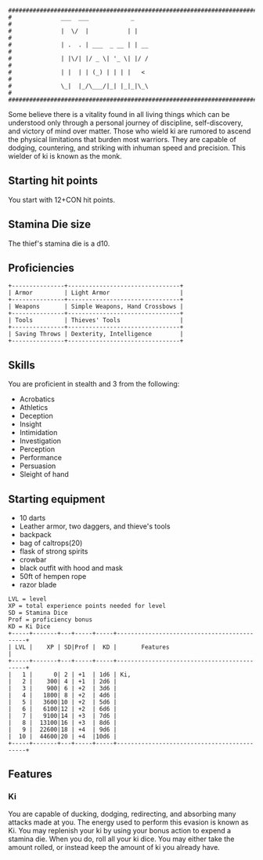 ```
################################################################################
#              ___  ___            _                                           #
#              |  \/  |           | |                                          #
#              | .  . | ___  _ __ | | __                                       #
#              | |\/| |/ _ \| '_ \| |/ /                                       #
#              | |  | | (_) | | | |   <                                        #
#              \_|  |_/\___/|_| |_|_|\_\                                       #
################################################################################
```
Some believe there is a vitality found in all living things which can be understood only through a personal journey of discipline, self-discovery, and victory of mind over matter. Those who wield ki are rumored to ascend the physical limitations that burden most warriors. They are capable of dodging, countering, and striking with inhuman speed and precision. This wielder of ki is known as the monk.

## Starting hit points
You start with 12+CON hit points.

## Stamina Die size
The thief's stamina die is a d10.

## Proficiencies
```
+---------------+--------------------------------+
| Armor         | Light Armor                    |
+---------------+--------------------------------+
| Weapons       | Simple Weapons, Hand Crossbows |
+---------------+--------------------------------+
| Tools         | Thieves' Tools                 |
+---------------+--------------------------------+
| Saving Throws | Dexterity, Intelligence        |
+---------------+--------------------------------+
```

## Skills
You are proficient in stealth and 3 from the following:
- Acrobatics
- Athletics
- Deception
- Insight
- Intimidation
- Investigation
- Perception
- Performance
- Persuasion
- Sleight of hand

## Starting equipment
- 10 darts
- Leather armor, two daggers, and thieve's tools
- backpack
- bag of caltrops(20)
- flask of strong spirits
- crowbar
- black outfit with hood and mask
- 50ft of hempen rope
- razor blade

```
LVL = level
XP = total experience points needed for level
SD = Stamina Dice
Prof = proficiency bonus
KD = Ki Dice
+-----+-------+---+-----+-----+--------------------------------------------+
| LVL |    XP | SD|Prof |  KD |       Features                             |
+-----+-------+---+-----+-----+--------------------------------------------+
|   1 |      0| 2 | +1  | 1d6 | Ki, 
|   2 |    300| 4 | +1  | 2d6 | 
|   3 |    900| 6 | +2  | 3d6 | 
|   4 |   1800| 8 | +2  | 4d6 | 
|   5 |   3600|10 | +2  | 5d6 | 
|   6 |   6100|12 | +2  | 6d6 | 
|   7 |   9100|14 | +3  | 7d6 | 
|   8 |  13100|16 | +3  | 8d6 | 
|   9 |  22600|18 | +4  | 9d6 | 
|  10 |  44600|20 | +4  |10d6 | 
+-----+-------+---+-----+-----+--------------------------------------------+
```
## Features

### Ki
You are capable of ducking, dodging, redirecting, and absorbing many attacks made at you. The energy used to perform this evasion is known as Ki. You may replenish your ki by using your bonus action to expend a stamina die. When you do, roll all your ki dice. You may either take the amount rolled, or instead keep the amount of ki you already have.

